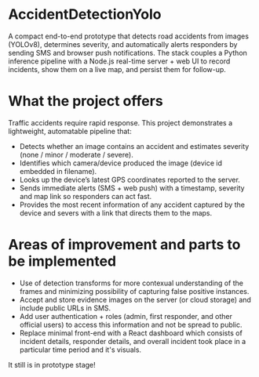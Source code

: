 # AccidentDetectionYolo
A compact end-to-end prototype that detects road accidents from images (YOLOv8), determines severity, and automatically alerts responders by sending SMS and browser push notifications. The stack couples a Python inference pipeline with a Node.js real-time server + web UI to record incidents, show them on a live map, and persist them for follow-up.

# What the project offers
Traffic accidents require rapid response. This project demonstrates a lightweight, automatable pipeline that:
- Detects whether an image contains an accident and estimates severity (none / minor / moderate / severe).
- Identifies which camera/device produced the image (device id embedded in filename).
- Looks up the device’s latest GPS coordinates reported to the server.
- Sends immediate alerts (SMS + web push) with a timestamp, severity and map link so responders can act fast.
- Provides the most recent information of any accident captured by the device and severs with a link that directs them to the maps.

# Areas of improvement and parts to be implemented
- Use of detection transforms for more contexual understanding of the frames and minimizing possibility of capturing false positive instances.
- Accept and store evidence images on the server (or cloud storage) and include public URLs in SMS.
- Add user authentication + roles (admin, first responder, and other official users) to access this information and not be spread to public.
- Replace minimal front-end with a React dashboard which consists of incident details, responder details, and overall incident took place in a particular time period and it's visuals.

It still is in prototype stage!
